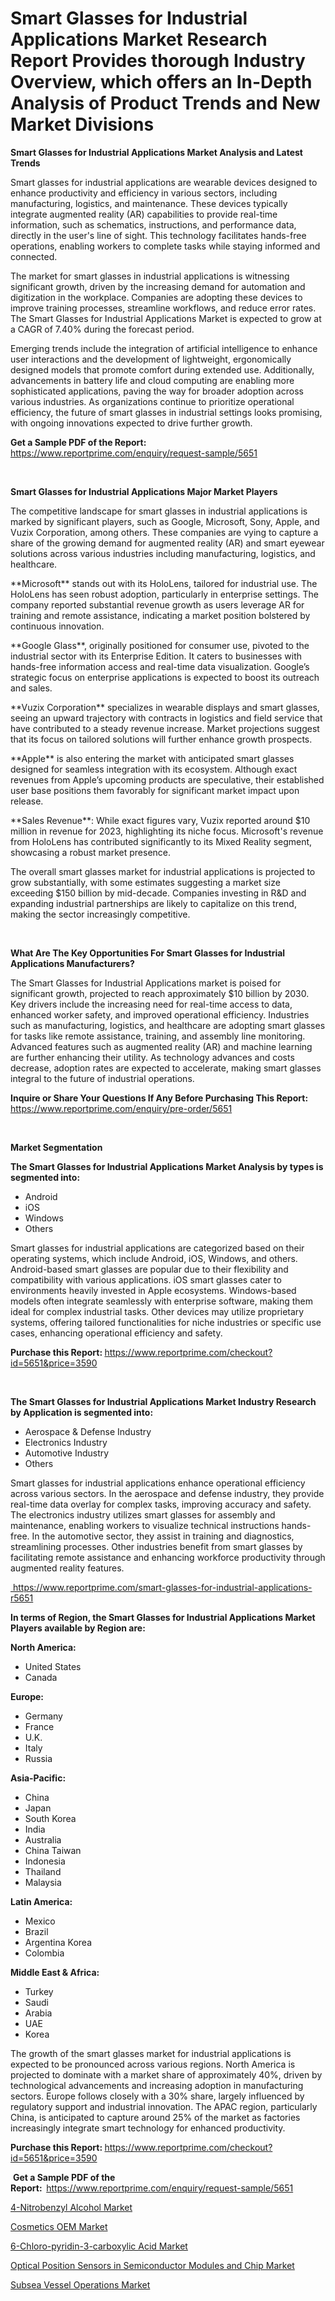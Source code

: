 <p><h1>Smart Glasses for Industrial Applications Market Research Report Provides thorough Industry Overview, which offers an In-Depth Analysis of Product Trends and New Market Divisions</h1></p><p><strong>Smart Glasses for Industrial Applications Market Analysis and Latest Trends</strong></p>
<p><p>Smart glasses for industrial applications are wearable devices designed to enhance productivity and efficiency in various sectors, including manufacturing, logistics, and maintenance. These devices typically integrate augmented reality (AR) capabilities to provide real-time information, such as schematics, instructions, and performance data, directly in the user's line of sight. This technology facilitates hands-free operations, enabling workers to complete tasks while staying informed and connected.</p><p>The market for smart glasses in industrial applications is witnessing significant growth, driven by the increasing demand for automation and digitization in the workplace. Companies are adopting these devices to improve training processes, streamline workflows, and reduce error rates. The Smart Glasses for Industrial Applications Market is expected to grow at a CAGR of 7.40% during the forecast period. </p><p>Emerging trends include the integration of artificial intelligence to enhance user interactions and the development of lightweight, ergonomically designed models that promote comfort during extended use. Additionally, advancements in battery life and cloud computing are enabling more sophisticated applications, paving the way for broader adoption across various industries. As organizations continue to prioritize operational efficiency, the future of smart glasses in industrial settings looks promising, with ongoing innovations expected to drive further growth.</p></p>
<p><strong>Get a Sample PDF of the Report:&nbsp;</strong> <a href="https://www.reportprime.com/enquiry/request-sample/5651">https://www.reportprime.com/enquiry/request-sample/5651</a></p>
<p>&nbsp;</p>
<p><strong>Smart Glasses for Industrial Applications Major Market Players</strong></p>
<p><p>The competitive landscape for smart glasses in industrial applications is marked by significant players, such as Google, Microsoft, Sony, Apple, and Vuzix Corporation, among others. These companies are vying to capture a share of the growing demand for augmented reality (AR) and smart eyewear solutions across various industries including manufacturing, logistics, and healthcare.</p><p>**Microsoft** stands out with its HoloLens, tailored for industrial use. The HoloLens has seen robust adoption, particularly in enterprise settings. The company reported substantial revenue growth as users leverage AR for training and remote assistance, indicating a market position bolstered by continuous innovation.</p><p>**Google Glass**, originally positioned for consumer use, pivoted to the industrial sector with its Enterprise Edition. It caters to businesses with hands-free information access and real-time data visualization. Google’s strategic focus on enterprise applications is expected to boost its outreach and sales.</p><p>**Vuzix Corporation** specializes in wearable displays and smart glasses, seeing an upward trajectory with contracts in logistics and field service that have contributed to a steady revenue increase. Market projections suggest that its focus on tailored solutions will further enhance growth prospects.</p><p>**Apple** is also entering the market with anticipated smart glasses designed for seamless integration with its ecosystem. Although exact revenues from Apple’s upcoming products are speculative, their established user base positions them favorably for significant market impact upon release.</p><p>**Sales Revenue**: While exact figures vary, Vuzix reported around $10 million in revenue for 2023, highlighting its niche focus. Microsoft's revenue from HoloLens has contributed significantly to its Mixed Reality segment, showcasing a robust market presence.</p><p>The overall smart glasses market for industrial applications is projected to grow substantially, with some estimates suggesting a market size exceeding $150 billion by mid-decade. Companies investing in R&D and expanding industrial partnerships are likely to capitalize on this trend, making the sector increasingly competitive.</p></p>
<p>&nbsp;</p>
<p><strong>What Are The Key Opportunities For Smart Glasses for Industrial Applications Manufacturers?</strong></p>
<p><p>The Smart Glasses for Industrial Applications market is poised for significant growth, projected to reach approximately $10 billion by 2030. Key drivers include the increasing need for real-time access to data, enhanced worker safety, and improved operational efficiency. Industries such as manufacturing, logistics, and healthcare are adopting smart glasses for tasks like remote assistance, training, and assembly line monitoring. Advanced features such as augmented reality (AR) and machine learning are further enhancing their utility. As technology advances and costs decrease, adoption rates are expected to accelerate, making smart glasses integral to the future of industrial operations.</p></p>
<p><strong>Inquire or Share Your Questions If Any Before Purchasing This Report:</strong> <a href="https://www.reportprime.com/enquiry/pre-order/5651">https://www.reportprime.com/enquiry/pre-order/5651</a></p>
<p>&nbsp;</p>
<p><strong>Market Segmentation</strong></p>
<p><strong>The Smart Glasses for Industrial Applications Market Analysis by types is segmented into:</strong></p>
<p><ul><li>Android</li><li>iOS</li><li>Windows</li><li>Others</li></ul></p>
<p><p>Smart glasses for industrial applications are categorized based on their operating systems, which include Android, iOS, Windows, and others. Android-based smart glasses are popular due to their flexibility and compatibility with various applications. iOS smart glasses cater to environments heavily invested in Apple ecosystems. Windows-based models often integrate seamlessly with enterprise software, making them ideal for complex industrial tasks. Other devices may utilize proprietary systems, offering tailored functionalities for niche industries or specific use cases, enhancing operational efficiency and safety.</p></p>
<p><strong>Purchase this Report:&nbsp;</strong><a href="https://www.reportprime.com/checkout?id=5651&price=3590">https://www.reportprime.com/checkout?id=5651&price=3590</a></p>
<p>&nbsp;</p>
<p><strong>The Smart Glasses for Industrial Applications Market Industry Research by Application is segmented into:</strong></p>
<p><ul><li>Aerospace & Defense Industry</li><li>Electronics Industry</li><li>Automotive Industry</li><li>Others</li></ul></p>
<p><p>Smart glasses for industrial applications enhance operational efficiency across various sectors. In the aerospace and defense industry, they provide real-time data overlay for complex tasks, improving accuracy and safety. The electronics industry utilizes smart glasses for assembly and maintenance, enabling workers to visualize technical instructions hands-free. In the automotive sector, they assist in training and diagnostics, streamlining processes. Other industries benefit from smart glasses by facilitating remote assistance and enhancing workforce productivity through augmented reality features.</p></p>
<p><a href="https://www.reportprime.com/smart-glasses-for-industrial-applications-r5651">&nbsp;https://www.reportprime.com/smart-glasses-for-industrial-applications-r5651</a></p>
<p><strong>In terms of Region, the Smart Glasses for Industrial Applications Market Players available by Region are:</strong></p>
<p>
    <p> <strong> North America: </strong>
        <ul>
            <li>United States</li>
            <li>Canada</li>
        </ul>
        </p> 
    <p> <strong> Europe: </strong>
        <ul>
            <li>Germany</li>
            <li>France</li>
            <li>U.K.</li>
            <li>Italy</li>
            <li>Russia</li>
        </ul>
        </p> 
    <p> <strong> Asia-Pacific: </strong>
        <ul>
            <li>China</li>
            <li>Japan</li>
            <li>South Korea</li>
            <li>India</li>
            <li>Australia</li>
            <li>China Taiwan</li>
            <li>Indonesia</li>
            <li>Thailand</li>
            <li>Malaysia</li>
        </ul>
        </p> 
    <p> <strong> Latin America: </strong>
        <ul>
            <li>Mexico</li>
            <li>Brazil</li>
            <li>Argentina Korea</li>
            <li>Colombia</li>
        </ul>
        </p> 
    <p> <strong> Middle East & Africa: </strong>
        <ul>
            <li>Turkey</li>
            <li>Saudi</li>
            <li>Arabia</li>
            <li>UAE</li>
            <li>Korea</li>
        </ul>
    </p>
    </p>
<p><p>The growth of the smart glasses market for industrial applications is expected to be pronounced across various regions. North America is projected to dominate with a market share of approximately 40%, driven by technological advancements and increasing adoption in manufacturing sectors. Europe follows closely with a 30% share, largely influenced by regulatory support and industrial innovation. The APAC region, particularly China, is anticipated to capture around 25% of the market as factories increasingly integrate smart technology for enhanced productivity.</p></p>
<p><strong>Purchase this Report: </strong><a href="https://www.reportprime.com/checkout?id=5651&price=3590">https://www.reportprime.com/checkout?id=5651&price=3590</a></p>
<p>&nbsp;<strong>Get a Sample PDF of the Report:&nbsp;&nbsp;</strong><a href="https://www.reportprime.com/enquiry/request-sample/5651">https://www.reportprime.com/enquiry/request-sample/5651</a></p>
<p><strong></strong></p>
<p><p><a href="https://issuu.com/reportprime-2/docs/4-nitrobenzyl-alcohol-market-size-2_f09f779e65f804">4-Nitrobenzyl Alcohol Market</a></p><p><a href="https://www.linkedin.com/pulse/what-driving-global-cosmetics-oem-market-dive-trends-applications-7txlf?trackingId=%2BHD2eNr4SQGKy0o69ruRiw%3D%3D">Cosmetics OEM Market</a></p><p><a href="https://issuu.com/reportprime-2/docs/6-chloro-pyridin-3-carboxylic-acid-_3c66d3fd15376a">6-Chloro-pyridin-3-carboxylic Acid Market</a></p><p><a href="https://github.com/PeterParrish5/Market-Research-Report-List-6/blob/main/optical-position-sensors-in-semiconductor-modules-and-chip-market.md">Optical Position Sensors in Semiconductor Modules and Chip Market</a></p><p><a href="https://www.linkedin.com/pulse/market-insights-global-subsea-vessel-operations-forecast-8emjf?trackingId=cgpXp7rvTp6TkYuZsYg%2Faw%3D%3D">Subsea Vessel Operations Market</a></p></p>
